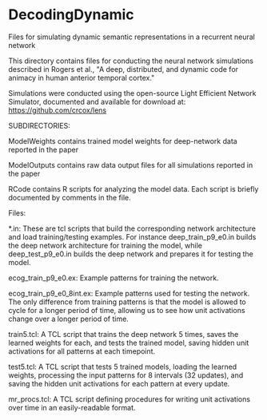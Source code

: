 # DecodingDynamic
Files for simulating dynamic semantic representations in a recurrent neural network

This directory contains files for conducting the neural network simulations described in Rogers et al., "A deep, distributed, and dynamic code for animacy in human anterior temporal cortex."

Simulations were conducted using the open-source Light Efficient Network Simulator, documented and available for download at: https://github.com/crcox/lens

SUBDIRECTORIES:

ModelWeights contains trained model weights for deep-network data reported in the paper

ModelOutputs contains raw data output files for all simulations reported in the paper

RCode contains R scripts for analyzing the model data. Each script is briefly documented by comments in the file.

Files:

*.in: These are tcl scripts that build the corresponding network architecture and load training/testing examples. For instance deep_train_p9_e0.in builds the deep network architecture for training the model, while deep_test_p9_e0.in builds the deep network and prepares it for testing the model.

ecog_train_p9_e0.ex: Example patterns for training the network. 

ecog_train_p9_e0_8int.ex:  Example patterns used for testing the network. The only difference from training patterns is that the model is allowed to cycle for a longer period of time, allowing us to see how unit activations
change over a longer period of time.

train5.tcl: A TCL script that trains the deep network 5 times, saves the learned weights for each, and tests the trained model, saving hidden unit activations for all patterns at each timepoint.

test5.tcl: A TCL script that tests 5 trained models, loading the learned weights, processing the input patterns for 8 intervals (32 updates), and saving the hidden unit activations for each pattern at every update.

mr_procs.tcl: A TCL script defining procedures for writing unit activations over time in an easily-readable format.
